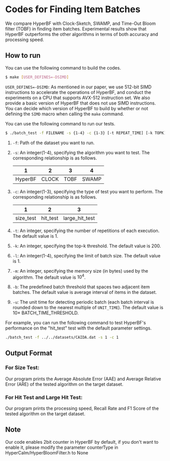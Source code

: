 # Codes for Finding Item Batches

We compare HyperBF with Clock-Sketch, SWAMP, and Time-Out Bloom filter (TOBF) in finding item batches. Experimental results show that HyperBF outperforms the other algorithms in terms of both accuracy and processing speed. 

## How to run

You can use the following command to build the codes. 

```bash
$ make [USER_DEFINES=-DSIMD]
```

`USER_DEFINES=-DSIMD`:  As mentioned in our paper, we use 512-bit SIMD instructions to accelerate the operations of HyperBF, and conduct the experiments on a CPU that supports AVX-512 instruction set. We also provide a basic version of HyperBF that does not use SIMD instructions. You can decide which version of HyperBF to build by whether or not defining the `SIMD` macro when calling the `make` command.



You can use the following command to run our tests. 

```bash
$ ./batch_test -f FILENAME -s {1-4} -c {1-3} [-t REPEAT_TIME] [-k TOPK] [-l LIMIT] [-m MEMORY] [-b BATCH_TIME] [-u UNIT_TIME]
```


1. `-f`: Path of the dataset you want to run.

2. `-s`: An integer(1-4), specifying the algorithm you want to test. The corresponding relationship is as follows. 

   | 1       | 2     | 3    | 4     |
   | ------- | ----- | ---- | ----- |
   | HyperBF | CLOCK | TOBF | SWAMP |

3. `-c`: An integer(1-3), specifying the type of test you want to perform. The corresponding relationship is as follows. 

   | 1          | 2         | 3               | 
   | ---------- | --------- | --------------- | 
   | size_test  | hit_test  | large_hit_test  | 

4. `-t`: An integer, specifying the number of repetitions of each execution. The default value is 1.

5. `-k`: An integer, specifying the top-k threshold. The default value is 200. 

6. `-l`: An integer(1-4), specifying the limit of batch size. The default value is 1.

7. `-m`: An integer, specifying the memory size (in bytes) used by the algorithm. The default value is $10^4$. 

8. `-b`: The predefined batch threshold that spaces two adjacent item batches. The default value is average interval of items in the dataset.

9. `-u`: The unit time for detecting periodic batch (each batch interval is rounded down to the nearest multiple of `UNIT_TIME`). The default value is $10\times$ BATCH_TIME_THRESHOLD.  



For example, you can run the following command to test HyperBF's performance on the "hit_test" test with the default parameter settings. 

```bash
./batch_test -f ../../datasets/CAIDA.dat -s 1 -c 1
```


## Output Format

### For Size Test:
Our program prints the Average Absolute Error (AAE) and Average Relative Error (ARE) of the tested algorithm on the target dataset.
### For Hit Test and Large Hit Test:
Our program prints the processing speed, Recall Rate and F1 Score of the tested algorithm on the target dataset. 

## Note

Our code enables 2bit counter in HyperBF by default, if you don't want to enable it, please modify the parameter counterType in HyperCalm/HyperBloomFilter.h to None

